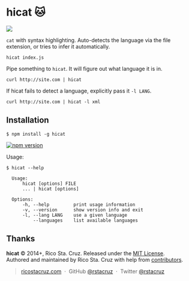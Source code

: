 # hicat :cat:

<img src="http://ricostacruz.com/hicat/hicat.gif">

`cat` with syntax highlighting. Auto-detects the language via the file 
extension, or tries to infer it automatically.

    hicat index.js

Pipe something to `hicat`. It will figure out what language it is in.

    curl http://site.com | hicat

If hicat fails to detect a language, explicitly pass it `-l LANG`.

    curl http://site.com | hicat -l xml

Installation
------------

    $ npm install -g hicat

[![npm version](https://badge.fury.io/js/hicat.svg)](https://npmjs.org/package/hicat "View this project on npm")

Usage:

    $ hicat --help

      Usage:
          hicat [options] FILE
          ... | hicat [options]

      Options:
          -h, --help         print usage information
          -v, --version      show version info and exit
          -l, --lang LANG    use a given language
              --languages    list available languages

Thanks
------

**hicat** © 2014+, Rico Sta. Cruz. Released under the [MIT License].<br>
Authored and maintained by Rico Sta. Cruz with help from [contributors].

> [ricostacruz.com](http://ricostacruz.com) &nbsp;&middot;&nbsp;
> GitHub [@rstacruz](https://github.com/rstacruz) &nbsp;&middot;&nbsp;
> Twitter [@rstacruz](https://twitter.com/rstacruz)

[MIT License]: http://mit-license.org/
[contributors]: http://github.com/rstacruz/hicat/contributors
